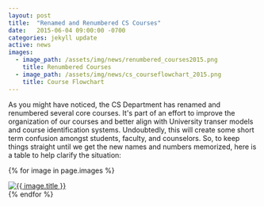 ```yaml
---
layout: post
title:  "Renamed and Renumbered CS Courses"
date:   2015-06-04 09:00:00 -0700
categories: jekyll update
active: news
images:
  - image_path: /assets/img/news/renumbered_courses2015.png
    title: Renumbered Courses
  - image_path: /assets/img/news/cs_courseflowchart_2015.png
    title: Course Flowchart
---
```


As you might have noticed, the CS Department has renamed and renumbered several core courses. It's part of an effort to improve the organization of our courses and better align with University transer models and course identification systems.<!--more--> Undoubtedly, this will create some short term confusion amongst students, faculty, and counselors. So, to keep things straight until we get the new names and numbers memorized, here is a table to help clarify the situation:

{% for image in page.images %}
  <div class="center-image">
    <a href="{{ image.image_path }}">
      <img src="{{ image.image_path }}" class="img-responsive" alt="{{ image.title }}">
    </a>
  </div>
{% endfor %}
